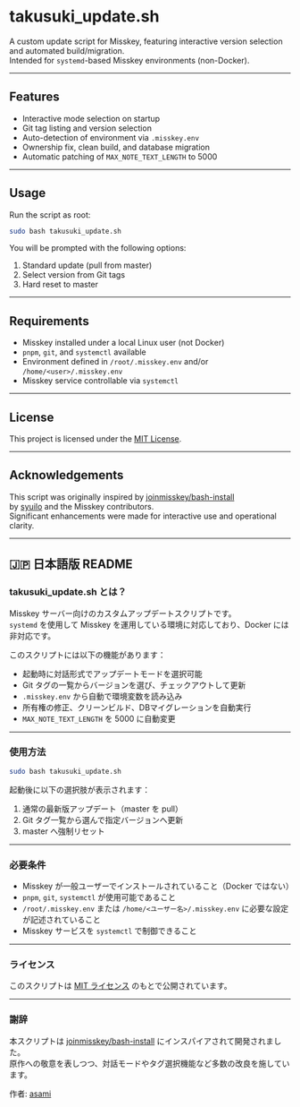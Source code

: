 # takusuki_update.sh

A custom update script for Misskey, featuring interactive version selection and automated build/migration.  
Intended for `systemd`-based Misskey environments (non-Docker).

---

## Features

- Interactive mode selection on startup
- Git tag listing and version selection
- Auto-detection of environment via `.misskey.env`
- Ownership fix, clean build, and database migration
- Automatic patching of `MAX_NOTE_TEXT_LENGTH` to 5000

---

## Usage

Run the script as root:

```bash
sudo bash takusuki_update.sh
```

You will be prompted with the following options:

1. Standard update (pull from master)  
2. Select version from Git tags  
3. Hard reset to master  

---

## Requirements

- Misskey installed under a local Linux user (not Docker)
- `pnpm`, `git`, and `systemctl` available
- Environment defined in `/root/.misskey.env` and/or `/home/<user>/.misskey.env`
- Misskey service controllable via `systemctl`

---

## License

This project is licensed under the [MIT License](./LICENSE).

---

## Acknowledgements

This script was originally inspired by [joinmisskey/bash-install](https://github.com/joinmisskey/bash-install)  
by [syuilo](https://github.com/syuilo) and the Misskey contributors.  
Significant enhancements were made for interactive use and operational clarity.

---

## 🇯🇵 日本語版 README

### takusuki_update.sh とは？

Misskey サーバー向けのカスタムアップデートスクリプトです。  
`systemd` を使用して Misskey を運用している環境に対応しており、Docker には非対応です。

このスクリプトには以下の機能があります：

- 起動時に対話形式でアップデートモードを選択可能
- Git タグの一覧からバージョンを選び、チェックアウトして更新
- `.misskey.env` から自動で環境変数を読み込み
- 所有権の修正、クリーンビルド、DBマイグレーションを自動実行
- `MAX_NOTE_TEXT_LENGTH` を 5000 に自動変更

---

### 使用方法

```bash
sudo bash takusuki_update.sh
```

起動後に以下の選択肢が表示されます：

1. 通常の最新版アップデート（master を pull）  
2. Git タグ一覧から選んで指定バージョンへ更新  
3. master へ強制リセット  

---

### 必要条件

- Misskey が一般ユーザーでインストールされていること（Docker ではない）
- `pnpm`, `git`, `systemctl` が使用可能であること
- `/root/.misskey.env` または `/home/<ユーザー名>/.misskey.env` に必要な設定が記述されていること
- Misskey サービスを `systemctl` で制御できること

---

### ライセンス

このスクリプトは [MIT ライセンス](./LICENSE) のもとで公開されています。

---

### 謝辞

本スクリプトは [joinmisskey/bash-install](https://github.com/joinmisskey/bash-install) にインスパイアされて開発されました。  
原作への敬意を表しつつ、対話モードやタグ選択機能など多数の改良を施しています。

作者: [asami](https://takusuki.com)
